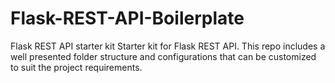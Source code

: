 # Flask-REST-API-Boilerplate
Flask REST API starter kit
Starter kit for Flask REST API. This repo includes a well presented folder structure and configurations that can be customized to suit the project requirements.

